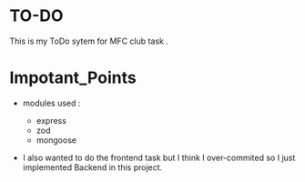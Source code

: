 # TO-DO


This is my ToDo sytem for MFC club task .

# Impotant_Points
- modules used :

  * express
  * zod
  * mongoose
  
- I also wanted to do the frontend task but I think I over-commited so I just implemented Backend in this project.
  
